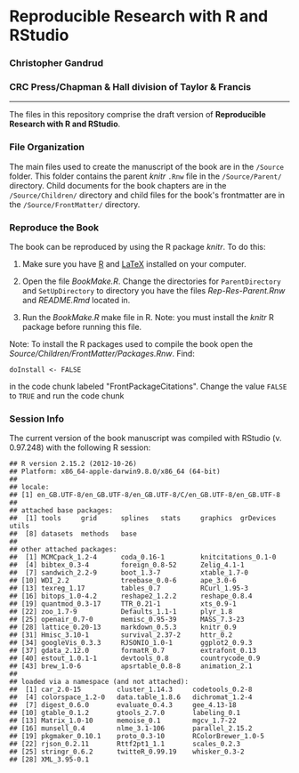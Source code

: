 # Reproducible Research with R and RStudio

### Christopher Gandrud

### CRC Press/Chapman & Hall division of Taylor & Francis

---

The files in this repository comprise the draft version of **Reproducible Research with R and RStudio**.

### File Organization

The main files used to create the manuscript of the book are in the `/Source` folder. This folder contains the parent *knitr* `.Rnw` file in the `/Source/Parent/` directory. Child documents for the book chapters are in the `/Source/Children/` directory and child files for the book's frontmatter are in the `/Source/FrontMatter/` directory.

### Reproduce the Book

The book can be reproduced by using the R package *knitr*. To do this:

1. Make sure you have [R](http://www.r-project.org/) and [LaTeX](http://www.latex-project.org/ftp.html) installed on your computer.

2. Open the file *BookMake.R*. Change the directories for `ParentDirectory` and `SetUpDirectory` to directory you have the files *Rep-Res-Parent.Rnw* and *README.Rmd* located in.

3. Run the *BookMake.R* make file in R. Note: you must install the *knitr* R package before running this file.

Note: To install the R packages used to compile the book open the *Source/Children/FrontMatter/Packages.Rnw*. Find:

```
doInstall <- FALSE
```

in the code chunk labeled "FrontPackageCitations". Change the value `FALSE` to `TRUE` and run the code chunk

### Session Info
The current version of the book manuscript was compiled with RStudio (v. 0.97.248) with the following R session:


```
## R version 2.15.2 (2012-10-26)
## Platform: x86_64-apple-darwin9.8.0/x86_64 (64-bit)
## 
## locale:
## [1] en_GB.UTF-8/en_GB.UTF-8/en_GB.UTF-8/C/en_GB.UTF-8/en_GB.UTF-8
## 
## attached base packages:
##  [1] tools     grid      splines   stats     graphics  grDevices utils    
##  [8] datasets  methods   base     
## 
## other attached packages:
##  [1] MCMCpack_1.2-4      coda_0.16-1         knitcitations_0.1-0
##  [4] bibtex_0.3-4        foreign_0.8-52      Zelig_4.1-1        
##  [7] sandwich_2.2-9      boot_1.3-7          xtable_1.7-0       
## [10] WDI_2.2             treebase_0.0-6      ape_3.0-6          
## [13] texreg_1.17         tables_0.7          RCurl_1.95-3       
## [16] bitops_1.0-4.2      reshape2_1.2.2      reshape_0.8.4      
## [19] quantmod_0.3-17     TTR_0.21-1          xts_0.9-1          
## [22] zoo_1.7-9           Defaults_1.1-1      plyr_1.8           
## [25] openair_0.7-0       memisc_0.95-39      MASS_7.3-23        
## [28] lattice_0.20-13     markdown_0.5.3      knitr_0.9          
## [31] Hmisc_3.10-1        survival_2.37-2     httr_0.2           
## [34] googleVis_0.3.3     RJSONIO_1.0-1       ggplot2_0.9.3      
## [37] gdata_2.12.0        formatR_0.7         extrafont_0.13     
## [40] estout_1.0.1-1      devtools_0.8        countrycode_0.9    
## [43] brew_1.0-6          apsrtable_0.8-8     animation_2.1      
## 
## loaded via a namespace (and not attached):
##  [1] car_2.0-15         cluster_1.14.3     codetools_0.2-8   
##  [4] colorspace_1.2-0   data.table_1.8.6   dichromat_1.2-4   
##  [7] digest_0.6.0       evaluate_0.4.3     gee_4.13-18       
## [10] gtable_0.1.2       gtools_2.7.0       labeling_0.1      
## [13] Matrix_1.0-10      memoise_0.1        mgcv_1.7-22       
## [16] munsell_0.4        nlme_3.1-106       parallel_2.15.2   
## [19] pkgmaker_0.10.1    proto_0.3-10       RColorBrewer_1.0-5
## [22] rjson_0.2.11       Rttf2pt1_1.1       scales_0.2.3      
## [25] stringr_0.6.2      twitteR_0.99.19    whisker_0.3-2     
## [28] XML_3.95-0.1
```


